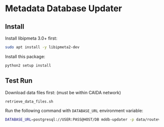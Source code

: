 # Metadata Database Updater

## Install

Install libipmeta 3.0+ first:
```bash
sudo apt install -y libipmeta2-dev
```

Install this package:
```bash
python2 setup install
```

## Test Run

Download data files first: (must be within CAIDA network)
```bash 
retrieve_data_files.sh
```

Run the following command with `DATABASE_URL` environment variable:
```bash
DATABASE_URL=postgresql://USER:PASS@HOST/DB mddb-updater -p data/routeviews-rv2-latest.pfx2as.gz -c data/country_codes.csv -r data/ne_10m_admin_1.regions.v3.0.0.processed.polygons.csv.gz -C data/gadm.counties.v2.0.processed.polygons.csv.gz -b data/netacq-4-blocks.latest.csv.gz -l data/netacq-4-locations.latest.csv.gz -P data/netacq-4-polygons.latest.csv.gz
```
